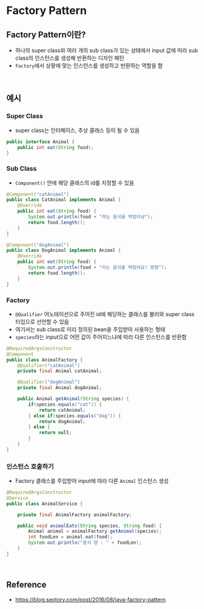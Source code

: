 # Factory Pattern

## Factory Pattern이란?
* 하나의 super class와 여러 개의 sub class가 있는 상태에서 input 값에 따라 sub class의 인스턴스를 생성해 반환하는 디자인 패턴
* `Factory`에서 상황에 맞는 인스턴스를 생성하고 반환하는 역할을 함

<br>

## 예시

### Super Class
* super class는 인터페이스, 추상 클래스 등이 될 수 있음
```java
public interface Animal {
    public int eat(String food);
}
```

### Sub Class
* `Component()` 안에 해당 클래스의 id를 지정할 수 있음
```java
@Component("catAnimal")
public class CatAnimal implements Animal {
    @Override
    public int eat(String food) {
        System.out.println(food + "라는 음식을 먹었다냥");
        return food.length();
    }
}
```

```java
@Component("dogAnimal")
public class DogAnimal implements Animal {
    @Override
    public int eat(String food) {
        System.out.println(food + "라는 음식을 먹었어요! 멍멍");
        return food.length();
    }
}
```

### Factory
* `@Qualifier` 어노테이션으로 주어진 id에 해당하는 클래스를 불러와 super class 타입으로 선언할 수 있음
* 여기서는 sub class로 미리 정의된 bean을 주입받아 사용하는 형태
* `species`라는 input으로 어떤 값이 주어지느냐에 따라 다른 인스턴스를 반환함
```java
@RequiredArgsConstructor
@Component
public class AnimalFactory {
    @Qualifier("catAnimal")
    private final Animal catAnimal;

    @Qualifier("dogAnimal")
    private final Animal dogAnimal;

    public Animal getAnimal(String species) {
        if(species.equals("cat")) {
            return catAnimal;
        } else if(species.equals("dog")) {
            return dogAnimal;
        } else {
            return null;
        }
    }
}
```

### 인스턴스 호출하기
* Factory 클래스를 주입받아 input에 따라 다른 `Animal` 인스턴스 생성
```java
@RequiredArgsConstructor
@Service
public class AnimalService {

    private final AnimalFactory animalFactory;

    public void animalEats(String species, String food) {
        Animal animal = animalFactory.getAnimal(species);
        int foodLen = animal.eat(food);
        System.out.println("음식 양 : " + foodLen);
    }
}
```

<br>

## Reference
* <https://blog.seotory.com/post/2016/08/java-factory-pattern>